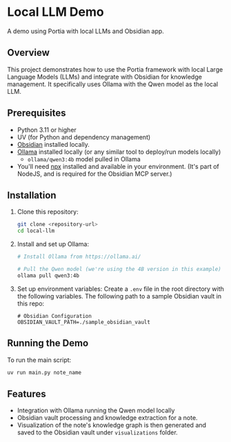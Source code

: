 # Local LLM Demo

A demo using Portia with local LLMs and Obsidian app.

## Overview

This project demonstrates how to use the Portia framework with local Large Language Models (LLMs) and integrate with Obsidian for knowledge management. It specifically uses Ollama with the Qwen model as the local LLM.

## Prerequisites

- Python 3.11 or higher
- UV (for Python and dependency management)
- [Obsidian](https://obsidian.md/) installed locally.
- [Ollama](https://ollama.ai/) installed locally (or any similar tool to deploy/run models locally)
   - `ollama/qwen3:4b` model pulled in Ollama
 - You'll need [npx](https://docs.npmjs.com/downloading-and-installing-node-js-and-npm) installed and available in your environment. (It's part of NodeJS, and is required for the Obsidian MCP server.)

## Installation

1. Clone this repository:
   ```bash
   git clone <repository-url>
   cd local-llm
   ```

2. Install and set up Ollama:
   ```bash
   # Install Ollama from https://ollama.ai/
   
   # Pull the Qwen model (we're using the 4B version in this example)
   ollama pull qwen3:4b 
   ```

3. Set up environment variables:
   Create a `.env` file in the root directory with the following variables.
   The following path to a sample Obsidian vault in this repo:
   ```
   # Obsidian Configuration
   OBSIDIAN_VAULT_PATH=./sample_obsidian_vault
   ```

## Running the Demo

To run the main script:

```bash
uv run main.py note_name
```

## Features

- Integration with Ollama running the Qwen model locally
- Obsidian vault processing and knowledge extraction for a note.
- Visualization of the note's knowledge graph is then generated and saved to the Obsidian vault under `visualizations` folder.
